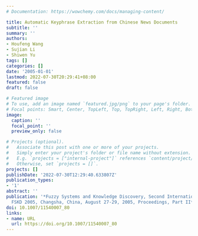```yaml
---
# Documentation: https://wowchemy.com/docs/managing-content/

title: Automatic Keyphrase Extraction from Chinese News Documents
subtitle: ''
summary: ''
authors:
- Houfeng Wang
- Sujian Li
- Shiwen Yu
tags: []
categories: []
date: '2005-01-01'
lastmod: 2022-07-30T20:29:41+08:00
featured: false
draft: false

# Featured image
# To use, add an image named `featured.jpg/png` to your page's folder.
# Focal points: Smart, Center, TopLeft, Top, TopRight, Left, Right, BottomLeft, Bottom, BottomRight.
image:
  caption: ''
  focal_point: ''
  preview_only: false

# Projects (optional).
#   Associate this post with one or more of your projects.
#   Simply enter your project's folder or file name without extension.
#   E.g. `projects = ["internal-project"]` references `content/project/deep-learning/index.md`.
#   Otherwise, set `projects = []`.
projects: []
publishDate: '2022-07-30T12:29:40.633807Z'
publication_types:
- '1'
abstract: ''
publication: '*Fuzzy Systems and Knowledge Discovery, Second International Conference,
  FSKD 2005, Changsha, China, August 27-29, 2005, Proceedings, Part II*'
doi: 10.1007/11540007_80
links:
- name: URL
  url: https://doi.org/10.1007/11540007_80
---
```

